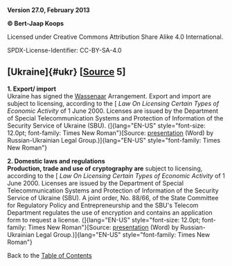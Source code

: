 **Version 27.0, February 2013**

**© Bert-Jaap Koops**

Licensed under Creative Commons Attribution Share Alike 4.0 International.

SPDX-License-Identifier: CC-BY-SA-4.0

## [Ukraine]{#ukr} \[[Source](cls-srce.htm) 5\]

**1. Export/ import**\
Ukraine has signed the [Wassenaar](#Wassenaar) Arrangement. Export and
import are subject to licensing, according to the [ *Law On Licensing
Certain Types of Economic Activity* of 1 June 2000. Licenses are issued
by the Department of Special Telecommunication Systems and Protection of
Information of the Security Service of Ukraine (SBU). (]{lang="EN-US"
style="font-size: 12.0pt; font-family: Times New Roman"}[Source:
[presentation](http://www.rulg.com/documents/Legal_Considerations.doc)
(Word) by Russian-Ukrainian Legal Group.)]{lang="EN-US"
style="font-family: Times New Roman"}

**2. Domestic laws and regulations\
Production, trade and use of cryptography are** subject to licensing,
according to the [ *Law On Licensing Certain Types of Economic Activity*
of 1 June 2000. Licenses are issued by the Department of Special
Telecommunication Systems and Protection of Information of the Security
Service of Ukraine (SBU). A joint order, No. 88/66, of the State
Committee for Regulatory Policy and Entrepreneurship and the SBU's
Telecom Department regulates the use of encryption and contains an
application form to request a license. (]{lang="EN-US"
style="font-size: 12.0pt; font-family: Times New Roman"}[Source:
[presentation](http://www.rulg.com/documents/Legal_Considerations.doc)
(Word) by Russian-Ukrainian Legal Group.)]{lang="EN-US"
style="font-family: Times New Roman"}

Back to the [Table of Contents](index.html#toc)
